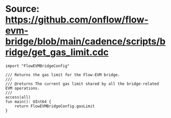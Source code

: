 # Source: https://github.com/onflow/flow-evm-bridge/blob/main/cadence/scripts/bridge/get_gas_limit.cdc

```
import "FlowEVMBridgeConfig"

/// Returns the gas limit for the Flow-EVM bridge.
///
/// @returns The current gas limit shared by all the bridge-related EVM operations.
///
access(all)
fun main(): UInt64 {
    return FlowEVMBridgeConfig.gasLimit
}

```